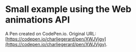 # Small example using the Web animations API

A Pen created on CodePen.io. Original URL: [https://codepen.io/charliegerard/pen/XWJVjgv](https://codepen.io/charliegerard/pen/XWJVjgv).


